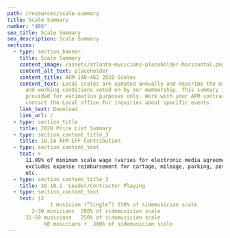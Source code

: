 ```yaml
---
path: /resources/scale-summary
title: Scale Summary
number: "403"
seo_title: Scale Summary
seo_description: Scale Summary
sections:
  - type: section_banner
    title: Scale Summary
    content_image: /assets/atlanta-musicians-placeholder-horizontal.png
    content_alt_text: placeholder
    content_title: AFM 148-462 2020 Scales
    content_text: Local scales are updated annually and describe the minimum wages
      and working conditions voted on by our membership. This summary is
      provided for estimation purposes only. Work with your AFM contractor or
      contact the Local office for inquiries about specific events.
    link_text: Download
    link_url: /
  - type: section_title
    title: 2020 Price List Summary
  - type: section_content_title_3
    title: 16.1A AFM-EPF Contribution
  - type: section_content_text
    text: >
      11.99% of minimum scale wage (varies for electronic media agreements);
      excludes expense reimbursement for cartage, mileage, parking, perdiem,
      etc.
  - type: section_content_title_3
    title: 16.1B.1	Leader/Contractor Playing
  - type: section_content_text
    text: |2
              1 musician (“Single”)	150% of sidemusician scale
        2-30 musicians	200% of sidemusician scale
      31-59 musicians	250% of sidemusician scale
            60 musicians +	300% of sidemusician scale
---
```

